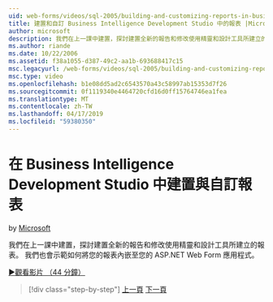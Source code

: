 ```yaml
---
uid: web-forms/videos/sql-2005/building-and-customizing-reports-in-business-intelligence-development-studio
title: 建置和自訂 Business Intelligence Development Studio 中的報表 |Microsoft Docs
author: microsoft
description: 我們在上一課中建置，探討建置全新的報告和修改使用精靈和設計工具所建立的報表。 我們...
ms.author: riande
ms.date: 10/22/2006
ms.assetid: f38a1055-d387-49c2-aa1b-693688417c15
msc.legacyurl: /web-forms/videos/sql-2005/building-and-customizing-reports-in-business-intelligence-development-studio
msc.type: video
ms.openlocfilehash: b1e08dd5ad2c6543570a43c58997ab15353d7f26
ms.sourcegitcommit: 0f1119340e4464720cfd16d0ff15764746ea1fea
ms.translationtype: MT
ms.contentlocale: zh-TW
ms.lasthandoff: 04/17/2019
ms.locfileid: "59380350"
---
```

# <a name="building-and-customizing-reports-in-business-intelligence-development-studio"></a>在 Business Intelligence Development Studio 中建置與自訂報表

by [Microsoft](https://github.com/microsoft)

我們在上一課中建置，探討建置全新的報告和修改使用精靈和設計工具所建立的報表。 我們也會示範如何將您的報表內嵌至您的 ASP.NET Web Form 應用程式。

[&#9654;觀看影片 （44 分鐘）](https://channel9.msdn.com/Blogs/ASP-NET-Site-Videos/building-and-customizing-reports-in-business-intelligence-development-studio)

> [!div class="step-by-step"]
> [上一頁](getting-started-with-reporting-services.md)
> [下一頁](creating-and-using-stored-procedures.md)
